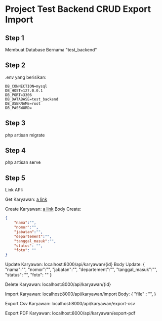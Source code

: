 # Project Test Backend CRUD Export Import

## Step 1
Membuat Database Bernama "test_backend"

## Step 2
.env yang berisikan:
```env
DB_CONNECTION=mysql
DB_HOST=127.0.0.1
DB_PORT=3306
DB_DATABASE=test_backend
DB_USERNAME=root
DB_PASSWORD=
```

## Step 3
php artisan migrate

## Step 4
php artisan serve

## Step 5
Link API:

Get Karyawan:
[a link](localhost:8000/api/karyawan?limit=5&page=1)

Create Karyawan:
[a link](localhost:8000/api/karyawan)
Body Create: 
```json
{
	"nama":"",
	"nomor":"",
	"jabatan":"",
	"departement":"",
	"tanggal_masuk":"",
    "status": "",
    "foto": ""
}
```


Update Karyawan:
localhost:8000/api/karyawan/{id}
Body Update: {
    "nama":"",
	"nomor":"",
	"jabatan":"",
	"departement":"",
	"tanggal_masuk":"",
    "status": "",
    "foto": ""
}

Delete Karyawan: 
localhost:8000/api/karyawan/{id}


Import Karyawan: 
localhost:8000/api/karyawan/import
Body: {
    "file" : "",
}

Export Csv Karyawan: 
localhost:8000/api/karyawan/export-csv

Export PDF Karyawan: 
localhost:8000/api/karyawan/export-pdf
